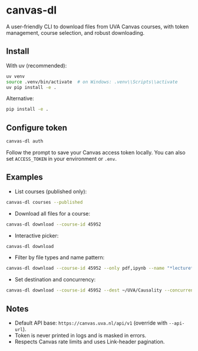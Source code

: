 # canvas-dl

A user-friendly CLI to download files from UVA Canvas courses, with token management, course selection, and robust downloading.

## Install

With uv (recommended):

```bash
uv venv
source .venv/bin/activate  # on Windows: .venv\\Scripts\\activate
uv pip install -e .
```

Alternative:

```bash
pip install -e .
```

## Configure token

```bash
canvas-dl auth
```

Follow the prompt to save your Canvas access token locally. You can also set `ACCESS_TOKEN` in your environment or `.env`.

## Examples

- List courses (published only):

```bash
canvas-dl courses --published
```

- Download all files for a course:

```bash
canvas-dl download --course-id 45952
```

- Interactive picker:

```bash
canvas-dl download
```

- Filter by file types and name pattern:

```bash
canvas-dl download --course-id 45952 --only pdf,ipynb --name "*lecture*"
```

- Set destination and concurrency:

```bash
canvas-dl download --course-id 45952 --dest ~/UVA/Causality --concurrency 4
```

## Notes

- Default API base: `https://canvas.uva.nl/api/v1` (override with `--api-url`).
- Token is never printed in logs and is masked in errors.
- Respects Canvas rate limits and uses Link-header pagination.
